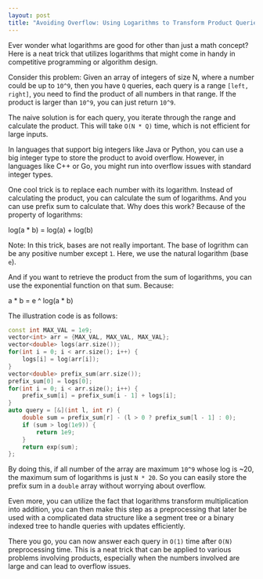 ```yaml
---
layout: post
title: "Avoiding Overflow: Using Logarithms to Transform Product Queries"
---
```

Ever wonder what logarithms are good for other than just a math concept? Here is a neat trick that utilizes logarithms that might come in handy in competitive programming or algorithm design.

Consider this problem: Given an array of integers of size N, where a number could be up to `10^9`, then you have `Q` queries, each query is a range `[left, right]`, you need to find the product of all numbers in that range. If the product is larger than `10^9`, you can just return `10^9`.

The naive solution is for each query, you iterate through the range and calculate the product. This will take `O(N * Q)` time, which is not efficient for large inputs.

In languages that support big integers like Java or Python, you can use a big integer type to store the product to avoid overflow. However, in languages like C++ or Go, you might run into overflow issues with standard integer types.

One cool trick is to replace each number with its logarithm. Instead of calculating the product, you can calculate the sum of logarithms. And you can use prefix sum to calculate that. Why does this work? Because of the property of logarithms:

log(a * b) = log(a) + log(b)

Note: In this trick, bases are not really important. The base of logrithm can be any positive number except `1`. Here, we use the natural logarithm (base `e`).

And if you want to retrieve the product from the sum of logarithms, you can use the exponential function on that sum. Because:

a * b = e ^ log(a * b)

The illustration code is as follows:
```cpp
const int MAX_VAL = 1e9;
vector<int> arr = {MAX_VAL, MAX_VAL, MAX_VAL};
vector<double> logs(arr.size());
for(int i = 0; i < arr.size(); i++) {
    logs[i] = log(arr[i]);
}
vector<double> prefix_sum(arr.size());
prefix_sum[0] = logs[0];
for(int i = 0; i < arr.size(); i++) {
    prefix_sum[i] = prefix_sum[i - 1] + logs[i];
}
auto query = [&](int l, int r) {
    double sum = prefix_sum[r] - (l > 0 ? prefix_sum[l - 1] : 0);
    if (sum > log(1e9)) {
        return 1e9;
    }
    return exp(sum);
};
```
By doing this, if all number of the array are maximum `10^9` whose log is ~20, the maximum sum of logarithms is just `N * 20`. So you can easily store the prefix sum in a `double` array without worrying about overflow.

Even more, you can utilize the fact that logarithms transform multiplication into addition, you can then make this step as a preprocessing that later be used with a complicated data structure like a segment tree or a binary indexed tree to handle queries with updates efficiently.

There you go, you can now answer each query in `O(1)` time after `O(N)` preprocessing time. This is a neat trick that can be applied to various problems involving products, especially when the numbers involved are large and can lead to overflow issues.